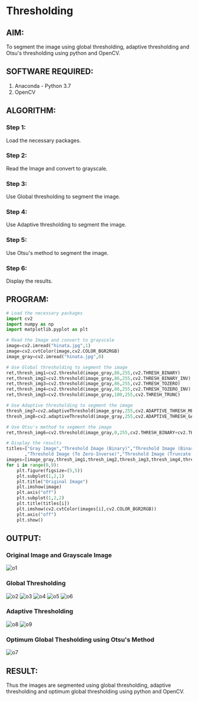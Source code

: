 # Thresholding
## AIM:
To segment the image using global thresholding, adaptive thresholding and Otsu's thresholding using python and OpenCV.

## SOFTWARE REQUIRED:
1. Anaconda - Python 3.7
2. OpenCV

## ALGORITHM:

### Step 1:
Load the necessary packages.

### Step 2:
Read the Image and convert to grayscale.

### Step 3:
Use Global thresholding to segment the image.

### Step 4:
Use Adaptive thresholding to segment the image.

### Step 5:
Use Otsu's method to segment the image.

### Step 6:
Display the results.

## PROGRAM:
```python
# Load the necessary packages
import cv2
import numpy as np
import matplotlib.pyplot as plt

# Read the Image and convert to grayscale
image=cv2.imread("hinata.jpg",1)
image=cv2.cvtColor(image,cv2.COLOR_BGR2RGB)
image_gray=cv2.imread("hinata.jpg",0)

# Use Global thresholding to segment the image
ret,thresh_img1=cv2.threshold(image_gray,86,255,cv2.THRESH_BINARY)
ret,thresh_img2=cv2.threshold(image_gray,86,255,cv2.THRESH_BINARY_INV)
ret,thresh_img3=cv2.threshold(image_gray,86,255,cv2.THRESH_TOZERO)
ret,thresh_img4=cv2.threshold(image_gray,86,255,cv2.THRESH_TOZERO_INV)
ret,thresh_img5=cv2.threshold(image_gray,100,255,cv2.THRESH_TRUNC)

# Use Adaptive thresholding to segment the image
thresh_img7=cv2.adaptiveThreshold(image_gray,255,cv2.ADAPTIVE_THRESH_MEAN_C,cv2.THRESH_BINARY,11,2)
thresh_img8=cv2.adaptiveThreshold(image_gray,255,cv2.ADAPTIVE_THRESH_GAUSSIAN_C,cv2.THRESH_BINARY,11,2)

# Use Otsu's method to segment the image 
ret,thresh_img6=cv2.threshold(image_gray,0,255,cv2.THRESH_BINARY+cv2.THRESH_OTSU)

# Display the results
titles=["Gray Image","Threshold Image (Binary)","Threshold Image (Binary Inverse)","Threshold Image (To Zero)"
       ,"Threshold Image (To Zero-Inverse)","Threshold Image (Truncate)","Otsu","Adaptive Threshold (Mean)","Adaptive Threshold (Gaussian)"]
images=[image_gray,thresh_img1,thresh_img2,thresh_img3,thresh_img4,thresh_img5,thresh_img6,thresh_img7,thresh_img8]
for i in range(0,9):
    plt.figure(figsize=(5,5))
    plt.subplot(1,2,1)
    plt.title("Original Image")
    plt.imshow(image)
    plt.axis("off")
    plt.subplot(1,2,2)
    plt.title(titles[i])
    plt.imshow(cv2.cvtColor(images[i],cv2.COLOR_BGR2RGB))
    plt.axis("off")
    plt.show()
```
## OUTPUT:

### Original Image and Grayscale Image
![o1](https://user-images.githubusercontent.com/75235747/169685239-93aabb61-910b-40f0-aef1-c68b38828fac.JPG)

### Global Thresholding
![o2](https://user-images.githubusercontent.com/75235747/169685264-825e6050-364d-412f-93f0-139aca6074f5.JPG)
![o3](https://user-images.githubusercontent.com/75235747/169685271-00b06c2f-4234-44bc-850f-df53aef0a04d.JPG)
![o4](https://user-images.githubusercontent.com/75235747/169685277-c6131255-4a5c-49ef-b7a3-96782a5ebb1c.JPG)
![o5](https://user-images.githubusercontent.com/75235747/169685283-fdb0689d-a640-41b2-884f-0f4be4d3dbad.JPG)
![o6](https://user-images.githubusercontent.com/75235747/169685289-52af4266-0a0d-4b05-84d6-6089ab5c5113.JPG)

### Adaptive Thresholding
![o8](https://user-images.githubusercontent.com/75235747/169685316-de7f3fc3-eeb4-48b6-bfbe-bcd0ceb5ae82.JPG)
![o9](https://user-images.githubusercontent.com/75235747/169685326-8562d567-f3d4-48b1-9529-acf81762bacd.JPG)

### Optimum Global Thesholding using Otsu's Method
![o7](https://user-images.githubusercontent.com/75235747/169685312-d9430aac-19ff-4068-92b3-a701dcd9cb44.JPG)

## RESULT:
Thus the images are segmented using global thresholding, adaptive thresholding and optimum global thresholding using python and OpenCV.
